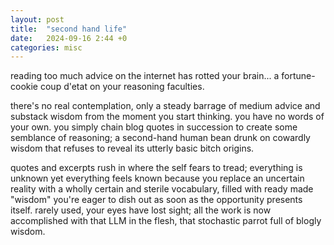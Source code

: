 ```yaml
---
layout: post
title:  "second hand life"
date:   2024-09-16 2:44 +0
categories: misc
---
```


reading too much advice on the internet has rotted your brain... a fortune-cookie coup d'etat on your reasoning faculties.

there's no real contemplation, only a steady barrage of medium advice and substack wisdom from the moment you start thinking. you have no words of your own. you simply chain blog quotes in succession to create some semblance of reasoning; a second-hand human bean drunk on cowardly wisdom that refuses to reveal its utterly basic bitch origins.

quotes and excerpts rush in where the self fears to tread; everything is unknown yet everything feels known because you replace an uncertain reality with a wholly certain and sterile vocabulary, filled with ready made "wisdom" you're eager to dish out as soon as the opportunity presents itself. rarely used, your eyes have lost sight; all the work is now accomplished with that LLM in the flesh, that stochastic parrot full of blogly wisdom.